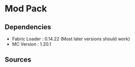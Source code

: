 # Mod Pack
## Dependencies
* Fabric Loader : 0.14.22 (Most later versions should work)
* MC Version : 1.20.1
## Sources
